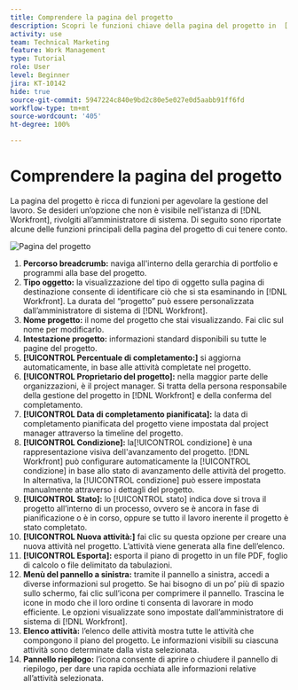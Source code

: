 ```yaml
---
title: Comprendere la pagina del progetto
description: Scopri le funzioni chiave della pagina del progetto in  [!DNL  Workfront]  per aiutarti a pianificare e gestire i tuoi progetti.
activity: use
team: Technical Marketing
feature: Work Management
type: Tutorial
role: User
level: Beginner
jira: KT-10142
hide: true
source-git-commit: 5947224c840e9bd2c80e5e027e0d5aabb91ff6fd
workflow-type: tm+mt
source-wordcount: '405'
ht-degree: 100%

---
```


# Comprendere la pagina del progetto

La pagina del progetto è ricca di funzioni per agevolare la gestione del lavoro. Se desideri un’opzione che non è visibile nell’istanza di [!DNL Workfront], rivolgiti all’amministratore di sistema. Di seguito sono riportate alcune delle funzioni principali della pagina del progetto di cui tenere conto.

![Pagina del progetto](assets/project-page-graphic-for-planner.png)

1. **Percorso breadcrumb:** naviga all&#39;interno della gerarchia di portfolio e programmi alla base del progetto.
2. **Tipo oggetto:** la visualizzazione del tipo di oggetto sulla pagina di destinazione consente di identificare ciò che si sta esaminando in [!DNL Workfront]. La durata del “progetto” può essere personalizzata dall’amministratore di sistema di [!DNL Workfront].
3. **Nome progetto:** il nome del progetto che stai visualizzando. Fai clic sul nome per modificarlo.
4. **Intestazione progetto:** informazioni standard disponibili su tutte le pagine del progetto.
5. **[!UICONTROL Percentuale di completamento:]** si aggiorna automaticamente, in base alle attività completate nel progetto.
6. **[!UICONTROL Proprietario del progetto]:** nella maggior parte delle organizzazioni, è il project manager. Si tratta della persona responsabile della gestione del progetto in [!DNL Workfront] e della conferma del completamento.
7. **[!UICONTROL Data di completamento pianificata]:** la data di completamento pianificata del progetto viene impostata dal project manager attraverso la timeline del progetto.
8. **[!UICONTROL Condizione]:** la[!UICONTROL  condizione] è una rappresentazione visiva dell&#39;avanzamento del progetto. [!DNL Workfront] può configurare automaticamente la [!UICONTROL condizione] in base allo stato di avanzamento delle attività del progetto. In alternativa, la [!UICONTROL condizione] può essere impostata manualmente attraverso i dettagli del progetto.
9. **[!UICONTROL Stato]:** lo [!UICONTROL stato] indica dove si trova il progetto all’interno di un processo, ovvero se è ancora in fase di pianificazione o è in corso, oppure se tutto il lavoro inerente il progetto è stato completato.
10. **[!UICONTROL Nuova attività:]** fai clic su questa opzione per creare una nuova attività nel progetto. L’attività viene generata alla fine dell’elenco.
11. **[!UICONTROL Esporta]:** esporta il piano di progetto in un file PDF, foglio di calcolo o file delimitato da tabulazioni.
12. **Menù del pannello a sinistra:** tramite il pannello a sinistra, accedi a diverse informazioni sul progetto. Se hai bisogno di un po’ più di spazio sullo schermo, fai clic sull’icona per comprimere il pannello. Trascina le icone in modo che il loro ordine ti consenta di lavorare in modo efficiente. Le opzioni visualizzate sono impostate dall’amministratore di sistema di [!DNL Workfront].
13. **Elenco attività:** l’elenco delle attività mostra tutte le attività che compongono il piano del progetto. Le informazioni visibili su ciascuna attività sono determinate dalla vista selezionata.
14. **Pannello riepilogo:** l’icona consente di aprire o chiudere il pannello di riepilogo, per dare una rapida occhiata alle informazioni relative all’attività selezionata.
